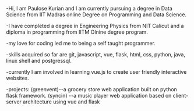 -Hi, I am Paulose Kurian and I am currently pursuing a degree in Data Science from IIT Madras online Degree on Programming and Data Science.

-I have completed a degree in Engineering Physics from NIT Calicut and a diploma in programming from IITM Olnine degree program. 

-my love for coding led me to being a self taught programmer.

-skills acquired so far are git, javascript, vue, flask, html, css, python, java, linux shell and postgressql.

-currently I am involved in learning vue.js to create user friendly interactive websites.

-projects: (greenvent)--a grocery store web application built on python flask framework.
           (syncin)   --a music player web application based on client-server architecture using vue and flask  

<!---
paulose610/paulose610 is a ✨ special ✨ repository because its `README.md` (this file) appears on your GitHub profile.
You can click the Preview link to take a look at your changes.
--->
